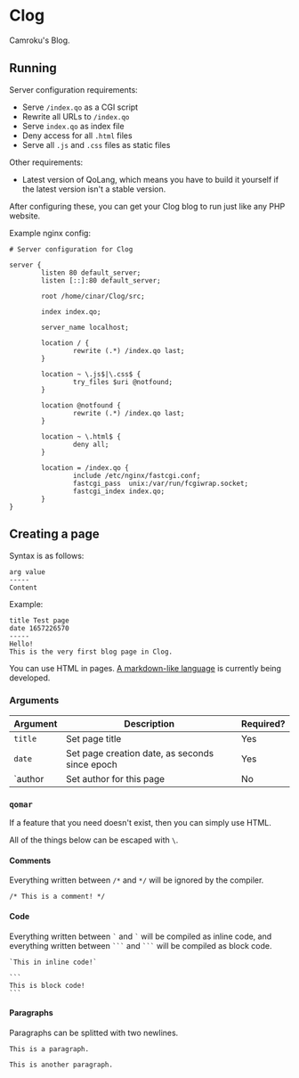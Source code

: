 # Clog
Camroku's Blog.

## Running
Server configuration requirements:
* Serve `/index.qo` as a CGI script
* Rewrite all URLs to `/index.qo`
* Serve `index.qo` as index file
* Deny access for all `.html` files
* Serve all `.js` and `.css` files as static files

Other requirements:
* Latest version of QoLang, which means you have to build it yourself if the latest version isn't a stable version.

After configuring these, you can get your Clog blog to run just like any PHP website.

Example nginx config:
```nginx
# Server configuration for Clog

server {
        listen 80 default_server;
        listen [::]:80 default_server;

        root /home/cinar/Clog/src;

        index index.qo;

        server_name localhost;

        location / {
                rewrite (.*) /index.qo last;
        }

        location ~ \.js$|\.css$ {
                try_files $uri @notfound;
        }

        location @notfound {
                rewrite (.*) /index.qo last;
        }

        location ~ \.html$ {
                deny all;
        }

        location = /index.qo {
                include /etc/nginx/fastcgi.conf;
                fastcgi_pass  unix:/var/run/fcgiwrap.socket;
                fastcgi_index index.qo;
        }
}
```

## Creating a page
Syntax is as follows:
```
arg value
-----
Content
```

Example:
```
title Test page
date 1657226570
-----
Hello!
This is the very first blog page in Clog.
```

You can use HTML in pages. [A markdown-like language](src/lib/qomar.py) is currently being developed.

### Arguments
| Argument | Description | Required? |
| -------- | ----------- | --------- |
| `title` | Set page title | Yes |
| `date` | Set page creation date, as seconds since epoch | Yes |
| `author | Set author for this page | No |

### `qomar`
If a feature that you need doesn't exist, then you can simply use HTML.

All of the things below can be escaped with `\`.

#### Comments
Everything written between `/*` and `*/` will be ignored by the compiler.
```
/* This is a comment! */
```

#### Code
Everything written between `` ` `` and `` ` `` will be compiled as inline code, and everything written between ```` ``` ```` and ```` ``` ```` will be compiled as block code.
````
`This in inline code!`

```
This is block code!
```
````

#### Paragraphs
Paragraphs can be splitted with two newlines.
```
This is a paragraph.

This is another paragraph.
```
